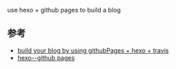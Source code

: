 use hexo + github pages to build a blog


## 

## 参考
- [build your blog by using githubPages + hexo + travis](https://lenshood.github.io/2019/04/02/Build-your-own-blog-site-by-using-GithubPages-Hexo-Travis/)
- [hexo--github pages](https://hexo.io/docs/github-pages.html)